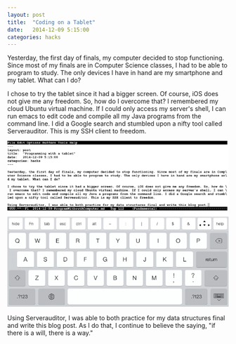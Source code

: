 ```yaml
---
layout: post
title:  "Coding on a Tablet"
date:   2014-12-09 5:15:00
categories: hacks
---
```


Yesterday, the first day of finals, my computer decided to stop functioning. Since most of my finals are in Computer Science classes, I had to be able to program to study. The only devices I have in hand are my smartphone and my tablet. What can I do?

I chose to try the tablet since it had a bigger screen. Of course, iOS does not give me any freedom. So, how do  I overcome that? I remembered my cloud Ubuntu virtual machine. If I could only access my server's shell, I can run emacs to edit code and compile all my Java programs from the command line. I did a Google search and stumbled upon a nifty tool called Serverauditor. This is my SSH client to freedom.

![Screenshot](/images/ipad-ssh-screenshot.png)

Using Serverauditor, I was able to both practice for my data structures final and write this blog post. As I do that, I continue to believe the saying, "if there is a will, there is a way."

